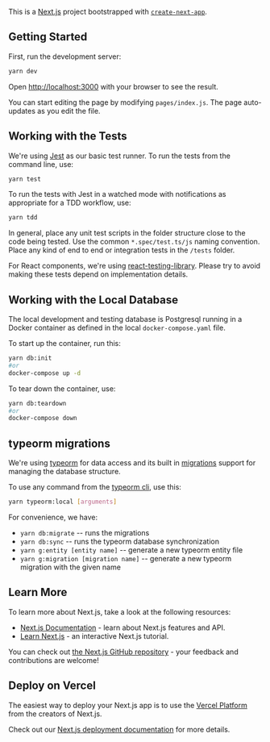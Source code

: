 This is a [Next.js](https://nextjs.org/) project bootstrapped with [`create-next-app`](https://github.com/vercel/next.js/tree/canary/packages/create-next-app).

## Getting Started

First, run the development server:

```bash
yarn dev
```

Open [http://localhost:3000](http://localhost:3000) with your browser to see the result.

You can start editing the page by modifying `pages/index.js`. The page auto-updates as you edit the file.

## Working with the Tests

We're using [Jest](https://jestjs.io/) as our basic test runner. To run the tests from the command line,
use:

```bash
yarn test
```

To run the tests with Jest in a watched mode with notifications as appropriate for a TDD workflow, use:

```bash
yarn tdd
```

In general, place any unit test scripts in the folder structure close to the code being tested. Use the
common `*.spec/test.ts/js` naming convention. Place any kind of end to end or integration tests in the `/tests` folder.


For React components, we're using [react-testing-library](https://testing-library.com/docs/react-testing-library/intro).
Please try to avoid making these tests depend on implementation details.



## Working with the Local Database

The local development and testing database is Postgresql running in a Docker container
as defined in the local `docker-compose.yaml` file.

To start up the container, run this:

```bash
yarn db:init
#or
docker-compose up -d
``` 

To tear down the container, use:

```bash
yarn db:teardown
#or
docker-compose down
```

## typeorm migrations

We're using [typeorm](https://typeorm.io/#/) for data access and its built in [migrations](https://typeorm.io/#/migrations) support for managing the database
structure.

To use any command from the [typeorm cli](https://typeorm.io/#/using-cli), use this:

```bash
yarn typeorm:local [arguments]
```

For convenience, we have:

* `yarn db:migrate` -- runs the migrations
* `yarn db:sync` -- runs the typeorm database synchronization
* `yarn g:entity [entity name]` -- generate a new typeorm entity file
* `yarn g:migration [migration name]` -- generate a new typeorm migration with the given name



## Learn More

To learn more about Next.js, take a look at the following resources:

- [Next.js Documentation](https://nextjs.org/docs) - learn about Next.js features and API.
- [Learn Next.js](https://nextjs.org/learn) - an interactive Next.js tutorial.

You can check out [the Next.js GitHub repository](https://github.com/vercel/next.js/) - your feedback and contributions are welcome!

## Deploy on Vercel

The easiest way to deploy your Next.js app is to use the [Vercel Platform](https://vercel.com/import?utm_medium=default-template&filter=next.js&utm_source=create-next-app&utm_campaign=create-next-app-readme) from the creators of Next.js.

Check out our [Next.js deployment documentation](https://nextjs.org/docs/deployment) for more details.
